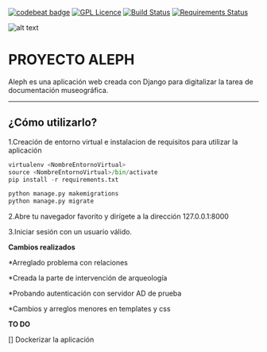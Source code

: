 [![codebeat badge](https://codebeat.co/badges/1b8469ca-00af-4265-93e2-3bce23b2c0f2)](https://codebeat.co/projects/github-com-usernameistakenlol-aleph-master)
[![GPL Licence](https://badges.frapsoft.com/os/gpl/gpl.png?v=103)](https://opensource.org/licenses/GPL-3.0/)
[![Build Status](https://scrutinizer-ci.com/g/usernameistakenlol/Aleph/badges/build.png?b=master)](https://scrutinizer-ci.com/g/usernameistakenlol/Aleph/build-status/master)
[![Requirements Status](https://requires.io/github/usernameistakenlol/Aleph/requirements.svg?branch=master)](https://requires.io/github/usernameistakenlol/Aleph/requirements/?branch=master)

![alt text](https://www.djangoproject.com/m/img/badges/djangopowered126x54.gif 'Powered by Django')
# **PROYECTO ALEPH**

Aleph es una aplicación web creada con Django para digitalizar la tarea de documentación museográfica.

---------------------------------------------------------

## ¿Cómo utilizarlo?

1.Creación de entorno virtual e instalacion de requisitos para utilizar la aplicación

````python
virtualenv <NombreEntornoVirtual>
source <NombreEntornoVirtual>/bin/activate
pip install -r requirements.txt

python manage.py makemigrations
python manage.py migrate
````

2.Abre tu navegador favorito y dirígete a la dirección 127.0.0.1:8000 

3.Iniciar sesión con un usuario válido.



**Cambios realizados**

*Arreglado problema con relaciones 

*Creada la parte de intervención de arqueología

*Probando autenticación con servidor AD de prueba

*Cambios y arreglos menores en templates y css

**TO DO**

[] Dockerizar la aplicación
